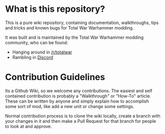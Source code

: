 # What is this repository?
This is a pure wiki repository, containing documentation, walkthroughs, tips and tricks and known bugs for Total War Warhammer modding.

It was built and is maintained by the Total War Warhammer modding community, who can be found:
* Hanging around in [/r/totalwar](http://www.reddit.com/r/totalwar)
* Rambling in [Discord](https://discord.gg/bA5eNUX)

# Contribution Guidelines
Its a Github Wiki, so we welcome any contributions. The easiest and self contained contribution is probably a "Walkthrough" or "How-To" article. These can be written by anyone and simply explain how to accomplish some sort of mod, like add a new unit or change some settings.

Normal contribution process is to clone the wiki locally, create a branch with your changes in it and then make a Pull Request for that branch for people to look at and approve.
